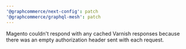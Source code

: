 ```yaml
---
'@graphcommerce/next-config': patch
'@graphcommerce/graphql-mesh': patch
---
```


Magento couldn't respond with any cached Varnish responses because there was an empty authorization header sent with each request.
